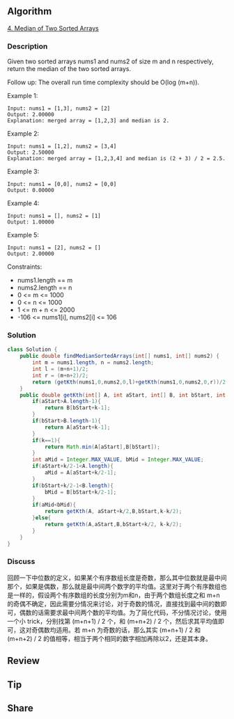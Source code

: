 ## Algorithm

[4. Median of Two Sorted Arrays](https://leetcode.com/problems/median-of-two-sorted-arrays/)

### Description

Given two sorted arrays nums1 and nums2 of size m and n respectively, return the median of the two sorted arrays.

Follow up: The overall run time complexity should be O(log (m+n)).



Example 1:
```
Input: nums1 = [1,3], nums2 = [2]
Output: 2.00000
Explanation: merged array = [1,2,3] and median is 2.
```

Example 2:
```
Input: nums1 = [1,2], nums2 = [3,4]
Output: 2.50000
Explanation: merged array = [1,2,3,4] and median is (2 + 3) / 2 = 2.5.
```

Example 3:
```
Input: nums1 = [0,0], nums2 = [0,0]
Output: 0.00000
```

Example 4:
```
Input: nums1 = [], nums2 = [1]
Output: 1.00000
```

Example 5:
```
Input: nums1 = [2], nums2 = []
Output: 2.00000
```

Constraints:

- nums1.length == m
- nums2.length == n
- 0 <= m <= 1000
- 0 <= n <= 1000
- 1 <= m + n <= 2000
- -106 <= nums1[i], nums2[i] <= 106

### Solution

```java
class Solution {
    public double findMedianSortedArrays(int[] nums1, int[] nums2) {
        int m = nums1.length, n = nums2.length;
        int l = (m+n+1)/2;
        int r = (m+n+2)/2;
        return (getKth(nums1,0,nums2,0,l)+getKth(nums1,0,nums2,0,r))/2.0;
    }
    public double getKth(int[] A, int aStart, int[] B, int bStart, int k){
        if(aStart>A.length-1){
            return B[bStart+k-1];
        }
        if(bStart>B.length-1){
            return A[aStart+k-1];
        }
        if(k==1){
            return Math.min(A[aStart],B[bStart]);
        }
        int aMid = Integer.MAX_VALUE, bMid = Integer.MAX_VALUE;
        if(aStart+k/2-1<A.length){
            aMid = A[aStart+k/2-1];
        }
        if(bStart+k/2-1<B.length){
            bMid = B[bStart+k/2-1];   
        }
        if(aMid<bMid){
            return getKth(A, aStart+k/2,B,bStart,k-k/2);
        }else{
            return getKth(A,aStart,B,bStart+k/2, k-k/2);
        }
    }
}
```

### Discuss

回顾一下中位数的定义，如果某个有序数组长度是奇数，那么其中位数就是最中间那个，如果是偶数，那么就是最中间两个数字的平均值。这里对于两个有序数组也是一样的，假设两个有序数组的长度分别为m和n，由于两个数组长度之和 m+n 的奇偶不确定，因此需要分情况来讨论，对于奇数的情况，直接找到最中间的数即可，偶数的话需要求最中间两个数的平均值。为了简化代码，不分情况讨论，使用一个小 trick，分别找第 (m+n+1) / 2 个，和 (m+n+2) / 2 个，然后求其平均值即可，这对奇偶数均适用。若 m+n 为奇数的话，那么其实 (m+n+1) / 2 和 (m+n+2) / 2 的值相等，相当于两个相同的数字相加再除以2，还是其本身。



## Review


## Tip


## Share

